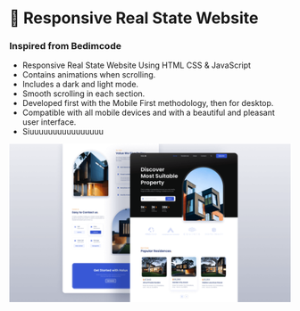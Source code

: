 # 🏡 Responsive Real State Website
### Inspired from Bedimcode

- Responsive Real State Website Using HTML CSS & JavaScript
- Contains animations when scrolling.
- Includes a dark and light mode.
- Smooth scrolling in each section.
- Developed first with the Mobile First methodology, then for desktop.
- Compatible with all mobile devices and with a beautiful and pleasant user interface.
- Siuuuuuuuuuuuuuuuu

![preview img](/preview.png)
